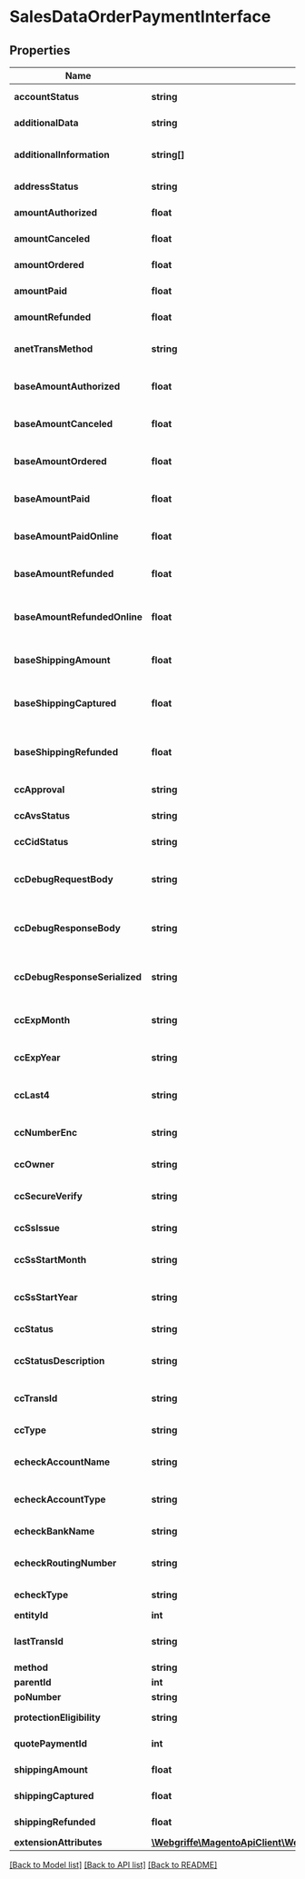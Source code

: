 # SalesDataOrderPaymentInterface

## Properties
Name | Type | Description | Notes
------------ | ------------- | ------------- | -------------
**accountStatus** | **string** | Account status. | 
**additionalData** | **string** | Additional data. | [optional] 
**additionalInformation** | **string[]** | Array of additional information. | 
**addressStatus** | **string** | Address status. | [optional] 
**amountAuthorized** | **float** | Amount authorized. | [optional] 
**amountCanceled** | **float** | Amount canceled. | [optional] 
**amountOrdered** | **float** | Amount ordered. | [optional] 
**amountPaid** | **float** | Amount paid. | [optional] 
**amountRefunded** | **float** | Amount refunded. | [optional] 
**anetTransMethod** | **string** | Anet transaction method. | [optional] 
**baseAmountAuthorized** | **float** | Base amount authorized. | [optional] 
**baseAmountCanceled** | **float** | Base amount canceled. | [optional] 
**baseAmountOrdered** | **float** | Base amount ordered. | [optional] 
**baseAmountPaid** | **float** | Base amount paid. | [optional] 
**baseAmountPaidOnline** | **float** | Base amount paid online. | [optional] 
**baseAmountRefunded** | **float** | Base amount refunded. | [optional] 
**baseAmountRefundedOnline** | **float** | Base amount refunded online. | [optional] 
**baseShippingAmount** | **float** | Base shipping amount. | [optional] 
**baseShippingCaptured** | **float** | Base shipping captured amount. | [optional] 
**baseShippingRefunded** | **float** | Base shipping refunded amount. | [optional] 
**ccApproval** | **string** | Credit card approval. | [optional] 
**ccAvsStatus** | **string** | Credit card avs status. | [optional] 
**ccCidStatus** | **string** | Credit card CID status. | [optional] 
**ccDebugRequestBody** | **string** | Credit card debug request body. | [optional] 
**ccDebugResponseBody** | **string** | Credit card debug response body. | [optional] 
**ccDebugResponseSerialized** | **string** | Credit card debug response serialized. | [optional] 
**ccExpMonth** | **string** | Credit card expiration month. | [optional] 
**ccExpYear** | **string** | Credit card expiration year. | [optional] 
**ccLast4** | **string** | Last four digits of the credit card. | 
**ccNumberEnc** | **string** | Encrypted credit card number. | [optional] 
**ccOwner** | **string** | Credit card number. | [optional] 
**ccSecureVerify** | **string** | Credit card secure verify. | [optional] 
**ccSsIssue** | **string** | Credit card SS issue. | [optional] 
**ccSsStartMonth** | **string** | Credit card SS start month. | [optional] 
**ccSsStartYear** | **string** | Credit card SS start year. | [optional] 
**ccStatus** | **string** | Credit card status. | [optional] 
**ccStatusDescription** | **string** | Credit card status description. | [optional] 
**ccTransId** | **string** | Credit card transaction ID. | [optional] 
**ccType** | **string** | Credit card type. | [optional] 
**echeckAccountName** | **string** | eCheck account name. | [optional] 
**echeckAccountType** | **string** | eCheck account type. | [optional] 
**echeckBankName** | **string** | eCheck bank name. | [optional] 
**echeckRoutingNumber** | **string** | eCheck routing number. | [optional] 
**echeckType** | **string** | eCheck type. | [optional] 
**entityId** | **int** | Entity ID. | [optional] 
**lastTransId** | **string** | Last transaction ID. | [optional] 
**method** | **string** | Method. | 
**parentId** | **int** | Parent ID. | [optional] 
**poNumber** | **string** | PO number. | [optional] 
**protectionEligibility** | **string** | Protection eligibility. | [optional] 
**quotePaymentId** | **int** | Quote payment ID. | [optional] 
**shippingAmount** | **float** | Shipping amount. | [optional] 
**shippingCaptured** | **float** | Shipping captured. | [optional] 
**shippingRefunded** | **float** | Shipping refunded. | [optional] 
**extensionAttributes** | [**\Webgriffe\MagentoApiClient\Webgriffe\MagentoApiClient\Model\SalesDataOrderPaymentExtensionInterface**](SalesDataOrderPaymentExtensionInterface.md) |  | [optional] 

[[Back to Model list]](../README.md#documentation-for-models) [[Back to API list]](../README.md#documentation-for-api-endpoints) [[Back to README]](../README.md)


